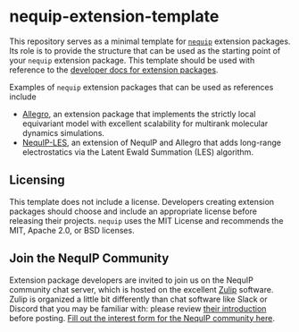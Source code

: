 # nequip-extension-template
This repository serves as a minimal template for [`nequip`](https://github.com/mir-group/nequip) extension packages.
Its role is to provide the structure that can be used as the starting point of your `nequip` extension package.
This template should be used with reference to the [developer docs for extension packages](https://nequip.readthedocs.io/en/latest/dev/extension_packages.html).

Examples of `nequip` extension packages that can be used as references include
 - [Allegro](https://github.com/mir-group/allegro), an extension package that implements the strictly local equivariant model with excellent scalability for multirank molecular dynamics simulations.
 - [NequIP-LES](https://github.com/ChengUCB/NequIP-LES), an extension of NequIP and Allegro that adds long-range electrostatics via the Latent Ewald Summation (LES) algorithm.

## Licensing

This template does not include a license.
Developers creating extension packages should choose and include an appropriate license before releasing their projects.
`nequip` uses the MIT License and recommends the MIT, Apache 2.0, or BSD licenses.

## Join the NequIP Community

Extension package developers are invited to join us on the NequIP community chat server, which is hosted on the excellent [Zulip](https://zulip.com/) software.
Zulip is organized a little bit differently than chat software like Slack or Discord that you may be familiar with: please review [their introduction](https://zulip.com/help/introduction-to-topics) before posting.
[Fill out the interest form for the NequIP community here](https://forms.gle/mEuonVCHdsgTtLXy7).
